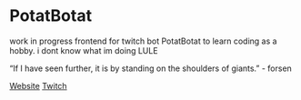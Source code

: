 
# PotatBotat

work in progress frontend for twitch bot PotatBotat to learn coding as a hobby. i dont know what im doing LULE

“If I have seen further, it is by standing on the shoulders of giants.” - forsen

[Website](https://www.potat.app)
[Twitch](https://www.twitch.tv/potatbotat)
